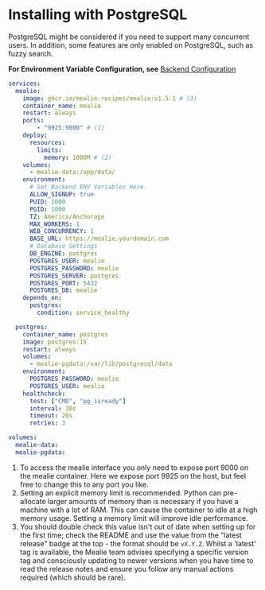 # Installing with PostgreSQL

PostgreSQL might be considered if you need to support many concurrent users. In addition, some features are only enabled on PostgreSQL, such as fuzzy search.

**For Environment Variable Configuration, see** [Backend Configuration](./backend-config.md)

```yaml
services:
  mealie:
    image: ghcr.io/mealie-recipes/mealie:v1.5.1 # (3)
    container_name: mealie
    restart: always
    ports:
        - "9925:9000" # (1)
    deploy:
      resources:
        limits:
          memory: 1000M # (2)
    volumes:
      - mealie-data:/app/data/
    environment:
      # Set Backend ENV Variables Here
      ALLOW_SIGNUP: true
      PUID: 1000
      PGID: 1000
      TZ: America/Anchorage
      MAX_WORKERS: 1
      WEB_CONCURRENCY: 1
      BASE_URL: https://mealie.yourdomain.com
      # Database Settings
      DB_ENGINE: postgres
      POSTGRES_USER: mealie
      POSTGRES_PASSWORD: mealie
      POSTGRES_SERVER: postgres
      POSTGRES_PORT: 5432
      POSTGRES_DB: mealie
    depends_on:
      postgres:
        condition: service_healthy

  postgres:
    container_name: postgres
    image: postgres:15
    restart: always
    volumes:
      - mealie-pgdata:/var/lib/postgresql/data
    environment:
      POSTGRES_PASSWORD: mealie
      POSTGRES_USER: mealie
    healthcheck:
      test: ["CMD", "pg_isready"]
      interval: 30s
      timeout: 20s
      retries: 3

volumes:
  mealie-data:
  mealie-pgdata:
```

<!-- Updating This? Be Sure to also update the SQLite Annotations -->

1.  To access the mealie interface you only need to expose port 9000 on the mealie container. Here we expose port 9925 on the host, but feel free to change this to any port you like.
2.  Setting an explicit memory limit is recommended. Python can pre-allocate larger amounts of memory than is necessary if you have a machine with a lot of RAM. This can cause the container to idle at a high memory usage. Setting a memory limit will improve idle performance.
3.  You should double check this value isn't out of date when setting up for the first time; check the README and use the value from the "latest release" badge at the top - the format should be `vX.Y.Z`. Whilst a 'latest' tag is available, the Mealie team advises specifying a specific version tag and consciously updating to newer versions when you have time to read the release notes and ensure you follow any manual actions required (which should be rare).
